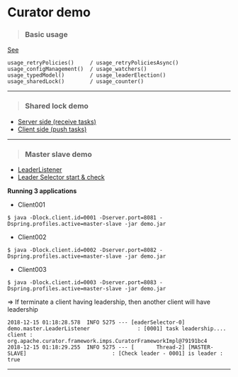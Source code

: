 # Curator demo  


> ### Basic usage  

<a href="src/test/java/demo/curator/CuratorBasicUsageTest.java">See</a>

```
usage_retryPolicies()     / usage_retryPoliciesAsync()
usage_configManagement()  / usage_watchers()
usage_typedModel()        / usage_leaderElection()
usage_sharedLock()        / usage_counter()  
```

---  

> ### Shared lock demo  

- <a href="src/main/java/demo/lock">Server side (receive tasks)</a>  
- <a href="src/test/java/demo/LockTaskPushTest.java">Client side (push
tasks) </a>  

---  

> ### Master slave demo  

- <a href="src/main/java/demo/master/LeaderListener.java">LeaderListener</a>
- <a href="src/main/java/demo/master/MasterSlaveTaskController.java">Leader Selector start & check</a>

**Running 3 applications**  

- Client001  

```aidl
$ java -Dlock.client.id=0001 -Dserver.port=8081 -Dspring.profiles.active=master-slave -jar demo.jar
```

- Client002  

```aidl
$ java -Dlock.client.id=0002 -Dserver.port=8082 -Dspring.profiles.active=master-slave -jar demo.jar
```

- Client003  

```aidl
$ java -Dlock.client.id=0003 -Dserver.port=8083 -Dspring.profiles.active=master-slave -jar demo.jar
```   

=> If terminate a client having leadership, then another client will have leadership  

```
2018-12-15 01:18:28.578  INFO 5275 --- [eaderSelector-0] demo.master.LeaderListener               : [0001] task leadership.... client : org.apache.curator.framework.imps.CuratorFrameworkImpl@79191bc4
2018-12-15 01:18:29.255  INFO 5275 --- [       Thread-2] [MASTER-SLAVE]                           : [Check leader - 0001] is leader : true
```  

---
